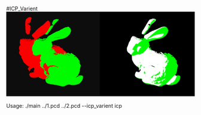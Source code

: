 #ICP_Varient
![image](https://github.com/kyleleeman/ICP_Varient/blob/master/rabbit.png)

Usage: ./main ../1.pcd ../2.pcd --icp_varient icp

